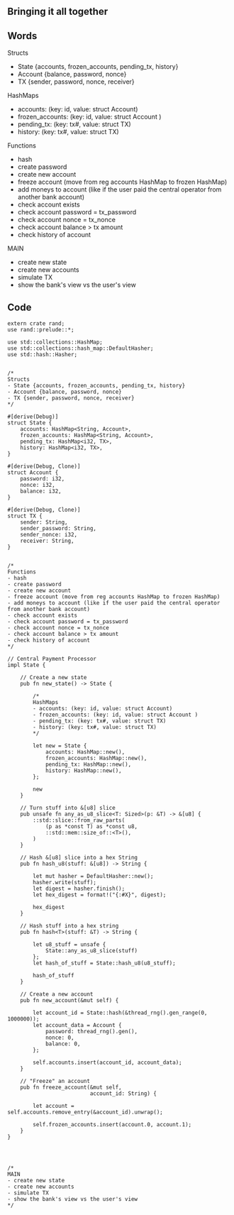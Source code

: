 ## Bringing it all together

## Words

Structs
- State {accounts, frozen_accounts, pending_tx, history}
- Account {balance, password, nonce}
- TX {sender, password, nonce, receiver}

HashMaps
- accounts: (key: id, value: struct Account)
- frozen_accounts: (key: id, value: struct Account )
- pending_tx: (key: tx#, value: struct TX)
- history: (key: tx#, value: struct TX)

Functions
- hash
- create password
- create new account
- freeze account (move from reg accounts HashMap to frozen HashMap)
- add moneys to account (like if the user paid the central operator from another bank account)
- check account exists
- check account password = tx_password
- check account nonce = tx_nonce
- check account balance > tx amount
- check history of account

MAIN
- create new state
- create new accounts
- simulate TX
- show the bank's view vs the user's view


## Code

```rust, ignore
extern crate rand;
use rand::prelude::*;

use std::collections::HashMap;
use std::collections::hash_map::DefaultHasher;
use std::hash::Hasher;


/*
Structs
- State {accounts, frozen_accounts, pending_tx, history}
- Account {balance, password, nonce}
- TX {sender, password, nonce, receiver}
*/

#[derive(Debug)]
struct State {
    accounts: HashMap<String, Account>,
    frozen_accounts: HashMap<String, Account>,
    pending_tx: HashMap<i32, TX>,
    history: HashMap<i32, TX>,
}

#[derive(Debug, Clone)]
struct Account {
    password: i32,
    nonce: i32,
    balance: i32,
}

#[derive(Debug, Clone)]
struct TX {
    sender: String,
    sender_password: String,
    sender_nonce: i32,
    receiver: String,
}


/*
Functions
- hash
- create password
- create new account
- freeze account (move from reg accounts HashMap to frozen HashMap)
- add moneys to account (like if the user paid the central operator from another bank account)
- check account exists
- check account password = tx_password
- check account nonce = tx_nonce
- check account balance > tx amount
- check history of account
*/

// Central Payment Processor
impl State {
    
    // Create a new state
    pub fn new_state() -> State {
    
        /*
        HashMaps
        - accounts: (key: id, value: struct Account)
        - frozen_accounts: (key: id, value: struct Account )
        - pending_tx: (key: tx#, value: struct TX)
        - history: (key: tx#, value: struct TX)
        */
        
        let new = State {
            accounts: HashMap::new(),
            frozen_accounts: HashMap::new(),
            pending_tx: HashMap::new(),
            history: HashMap::new(),
        };
        
        new
    }
    
    // Turn stuff into &[u8] slice
    pub unsafe fn any_as_u8_slice<T: Sized>(p: &T) -> &[u8] {
        ::std::slice::from_raw_parts(
            (p as *const T) as *const u8,
            ::std::mem::size_of::<T>(),
        )
    }

    // Hash &[u8] slice into a hex String
    pub fn hash_u8(stuff: &[u8]) -> String {
        
        let mut hasher = DefaultHasher::new();
        hasher.write(stuff);
        let digest = hasher.finish();
        let hex_digest = format!("{:#X}", digest);
            
        hex_digest
    }    
    
    // Hash stuff into a hex string
    pub fn hash<T>(stuff: &T) -> String {
        
        let u8_stuff = unsafe {
            State::any_as_u8_slice(stuff)
        };
        let hash_of_stuff = State::hash_u8(u8_stuff);
        
        hash_of_stuff
    }
    
    // Create a new account
    pub fn new_account(&mut self) {
        
        let account_id = State::hash(&thread_rng().gen_range(0, 1000000));
        let account_data = Account {
            password: thread_rng().gen(),
            nonce: 0,
            balance: 0,
        };
        
        self.accounts.insert(account_id, account_data);
    }
    
    // "Freeze" an account
    pub fn freeze_account(&mut self,
                          account_id: String) {
        
        let account = self.accounts.remove_entry(&account_id).unwrap();
    
        self.frozen_accounts.insert(account.0, account.1);
    }
}




/*
MAIN
- create new state
- create new accounts
- simulate TX
- show the bank's view vs the user's view
*/
```
